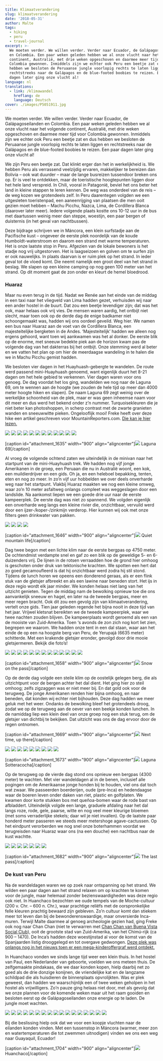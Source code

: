 ```yaml
---
title: Klimaatverandering
slug: klimaatverandering
date: '2018-05-31'
author: Malte
tags:
  - hiking
  - peru
  - travel-journal
excerpt: >-
  We moeten verder. We willen verder. Verder naar Ecuador, de Galápagoseilanden
  en Colombia. Een paar weken geleden hebben we al onze vlucht naar het volgende
  continent, Australië, met drie weken opgeschoven en daarmee meer tijd voor
  Colombia gewonnen. Inmiddels zijn we echter ook Peru een beetje zat en dus
  hebben we besloten de Peruaanse jungle voorlopig rechts te laten liggen en
  rechtstreeks naar de Galápagos en de blue-footed boobies te reizen. Een paar
  dagen later ging onze vlucht al!
language: nl
translations:
  - link: /klimawandel
    hreflang: de
    language: Deutsch
cover: ./images/P5051911.jpg
---
```


We moeten verder. We willen verder. Verder naar Ecuador, de Galápagoseilanden en Colombia. Een paar weken geleden hebben we al onze vlucht naar het volgende continent, Australië, met drie weken opgeschoven en daarmee meer tijd voor Colombia gewonnen. Inmiddels zijn we echter ook Peru een beetje zat en dus hebben we besloten de Peruaanse jungle voorlopig rechts te laten liggen en rechtstreeks naar de Galápagos en de blue-footed boobies te reizen. Een paar dagen later ging onze vlucht al!

We zijn Peru een beetje zat. Dat klinkt erger dan het in werkelijkheid is. We hebben Peru als verrassend veelzijdig ervaren, makkelijker te bereizen dan Bolivia – ook wat duurder – maar de lange busreizen tussendoor breken ons op. Er is veel te ontdekken, maar de toeristische hoogtepunten liggen door het hele land verspreid. In Chili, vooral in Patagonië, beviel het ons beter het land in kleine stappen te leren kennen. De weg was onderdeel van de reis – de weg kozen we grotendeels zelf. In Peru daarentegen volgden we een uitgesleten toeristenpad, een aaneenrijging van plaatsen die men ooit gezien moet hebben – Machu Picchu, Nazca, Lima, de Cordillera Blanca (daarover later meer). Iedere volgende plaats kostte ons 10-12 uur in de bus met daartussen weinig meer dan steppe, woestijn, een paar bergen of duisternis (in het geval van nachtbussen).

Deze bijdrage schrijven we in Máncora, een klein surfstadje aan de Pacifische kust – ongeveer de eerste plek noordelijk van de koude Humboldt-waterstroom en daarom een strand met warme temperaturen. Het is onze laatste stop in Peru. Afgezien van de lokale bewoners is het stadje nog vrij uitgestorven. Het is laagseizoen en golven om te surfen zijn er ook nauwelijks. In plaats daarvan is er ruim plek op het strand. In ieder geval tot de vloed komt. Die neemt namelijk een groot deel van het strand in beslag. We slapen op een kleine camping op nog geen 100 meter van het strand. Op dit moment gaat de zon onder en kleurt de hemel bloedrood.

### Huaraz

Maar nu even terug in de tijd. Nadat we Renée aan het einde van de middag in een taxi naar het vliegveld van Lima hadden gezet, verhuisden wij naar een ander hostel in de buurt. Dat zou een beetje levendiger zijn; dat was het ook, maar helaas ook vrij vies. De mensen waren aardig, het ontbijt niet slecht, maar toen ook op de derde dag de enige badkamer niet schoongemaakt was, hadden wij ons oordeel geveild. Weg hier. We namen een bus naar Huaraz aan de voet van de Cordillera Blanca, een majesteitelijke bergketen in de Andes. ‘Majesteitelijk’ hadden we alleen nog ergens gehoord, want toen wij aankwamen was het al donker. De eerste blik op de enorme, met sneeuw bedekte piek aan de horizon kwam pas de volgende dag van het dakterras bij het ontbijt. Onze stemming werd al beter en we vatten het plan op om hier de meerdaagse wandeling in te halen die we in Machu Picchu gemist hadden.

We besloten vier dagen in het Huayhuash-gebergte te wandelen. De route werd passend mini-Huayhuash genoemd, want eigenlijk duurt het 8-21 dagen om het hele gebied te verkennen. Vier dagen waren voor ons genoeg. De dag voordat het los ging, wandelden we nog naar de Laguna 69, om te wennen aan de hoogte (we zouden de hele tijd op meer dan 4000 meter hoogte hiken en slapen). De naam Laguna 69 zegt weinig over de werkelijke schoonheid van de plek, maar er was geen inheemse naam voor dit meer en dus werd het bekend onder z’n nummer. Turquoisekleuren die je niet beter kan photoshoppen, in scherp contrast met de zwarte granieten wanden en sneeuwwitte pieken. Ongelooflijk mooi! Freke heeft over deze hike een artikel geschreven voor MountainReporters.com. [Die kan je hier lezen.](https://www.mountainreporters.com/activiteiten/run/wennen-aan-de-hoogte-in-het-trekkersparadijs-van-peru/)

![](images/IMG_20180503_091625.jpg)
![](images/IMG_20180505_085936.jpg)
![](images/IMG_20180505_150531.jpg)
![](images/P5051832.jpg)
![](images/P5051845.jpg)
![](images/P5051848.jpg)
![](images/P5051864-P5051866.jpg)
![](images/P5051885.jpg)
![](images/P5051893.jpg)
![](images/P5051898-P5051902.jpg)
![](images/P5051910.jpg)
![](images/P5051915.jpg)

\[caption id="attachment\_1635" width="900" align="aligncenter"\][![](images/P5051875-P5051880-1024x392.jpg)](https://collectingbaggage.nl/wp-content/uploads/2018/05/P5051875-P5051880.jpg) Laguna 69\[/caption\]

Al vroeg de volgende ochtend zaten we uiteindelijk in de minivan naar het startpunt van de mini-Huayhuash trek. We hadden nog vijf jonge Amerikanen in de groep, een Peruaan die nu in Australië woont, een kok, een muildierdrijver en een gids. Oh ja, en een heleboel bepakking, tenten, eten en nog zo meer. In zo’n vijf uur hobbelden we over deels onverharde weg naar het startpunt. Vlakbij Huaraz maakten we nog een kleine omweg, waar zo’n 10 meter asfaltweg onlangs compleet was weggeslagen door een landslide. Na aankomst liepen we een goede drie uur naar de eerste kampeerplek. De eerste dag was niet zo spannend. We volgden eigenlijk een onverharde weg langs een kleine rivier die, onzichtbaar, vervuild werd door een ijzer-/koper-/zinkmijn verderop. Hier kunnen wij ook met onze filters geen drinkwater van pakken.

![](images/IMG_20180506_124308.jpg)
![](images/IMG_20180506_165018.jpg)
![](images/P5061920.jpg)
![](images/P5061930.jpg)

\[caption id="attachment\_1646" width="900" align="aligncenter"\][![](images/P5061924-P5061928-1024x416.jpg)](https://collectingbaggage.nl/wp-content/uploads/2018/05/P5061924-P5061928.jpg) Quiet mountain life\[/caption\]

Dag twee begon met een lichte klim naar de eerste bergpas op 4750 meter. De ochtendmist verdampte snel en gaf zo een blik op de geweldige 5- en 6-duizenders vrij. De lijnen in de rotsen verraadden hoe de grond hier omhoog is geschoten onder druk van tektonische krachten. We spotten een hert dat zo goed gecamoufleerd is dat hij onzichtbaar werd zodra hij stil stond. Tijdens de lunch horen we opeens een donderend geraas, als er een flink stuk van de gletsjer afbreekt en als een lawine naar beneden stort. Het ijs in deze regio wordt elk jaar minder. We konden helaas niet lang van het uitzicht genieten. Tegen de middag nam de bewolking opnieuw toe die ons aanvankelijk sneeuw en hagel, en later na de tweede bergpas, meer en meer regen bracht. Ook dit zou een gevolg zijn van klimaatverandering, vertelt onze gids. Tien jaar geleden regende het bijna nooit in deze tijd van het jaar. Vrijwel kletsnat bereikten we de tweede kampeerplek, waar we twee nachten zouden blijven. De kampeerplaats wordt geroemd als een van de mooiste van Zuid-Amerika. Toen ‘s avonds de zon zich nog kort liet zien, begrepen we waarom. We hadden onze tent in een dal staan, waar aan het einde de op een na hoogste berg van Peru, de Yerupajá (6635 meter) schitterde. Met een krakende gletsjer eronder, gevolgd door drie mooie gletsjermeren. Bekijk die foto’s!

![](images/IMG_20180507_075934.jpg)
![](images/P5071940.jpg)
![](images/P5071959.jpg)
![](images/P5071943.jpg)
![](images/P5071952.jpg)
![](images/P5072002.jpg)
![](images/P5071960.jpg)
![](images/P5071993.jpg)
![](images/P5071971.jpg)
![](images/P5072008.jpg)
![](images/P5082025-P5082028.jpg)
![](images/P5082031.jpg)
![](images/P5082036-P5082039.jpg)

\[caption id="attachment\_1658" width="900" align="aligncenter"\][![](images/P5072003-P5072007-1024x433.jpg)](https://collectingbaggage.nl/wp-content/uploads/2018/05/P5072003-P5072007.jpg) Snow on the pass\[/caption\]

Op de derde dag volgde een steile klim op de oostelijk gelegen berg, die als uitzichtpunt voor de bergen achter het dal dient. Het ging hier zo steil omhoog; zelfs zigzaggen was er niet meer bij. En dat gold ook voor de terugweg. De jonge Amerikanen renden hier bijna omhoog, en naar beneden, dat konden wij echter niet bijhouden. Deze dag hadden we meer geluk met het weer. Ondanks de bewolking bleef het grotendeels droog, zodat we op de terugweg aan de oever van een beekje konden lunchen. In de namiddag liep een klein deel van onze groep nog een stuk terug, om de gletsjer van dichtbij te bekijken. Dat uitzicht was ons de dag ervoor door de regen ontnomen.

\[caption id="attachment\_1669" width="900" align="aligncenter"\][![](images/P5082059-P5082064-1024x366.jpg)](https://collectingbaggage.nl/wp-content/uploads/2018/05/P5082059-P5082064.jpg) Next time, up there\[/caption\]

![](images/IMG_20180508_084233.jpg)
![](images/P5082046-P5082049.jpg)
![](images/P5082050-P5082053.jpg)
![](images/P5082058.jpg)
![](images/P5082068.jpg)
![](images/P5082087.jpg)
![](images/P5082122.jpg)
![](images/P5082115.jpg)
![](images/IMG_20180508_163109.jpg)

\[caption id="attachment\_1673" width="900" align="aligncenter"\][![](images/P5082116-P5082120-1024x529.jpg)](https://collectingbaggage.nl/wp-content/uploads/2018/05/P5082116-P5082120.jpg) Laguna Sotteracocha\[/caption\]

Op de terugweg op de vierde dag stond ons opnieuw een bergpas (4300 meter) te wachten. Met vier wandeldagen al in de benen, inclusief alle pogingen om de Amerikaanse jonge honden bij te houden, viel ons dat toch wat zwaar. We passeerden boerderijen, oude (pre-Inca) en hedendaagse waar de boeren leven onder daken van riet, plastic en golfplaten. We kwamen door korte stukken bos met queñoa-bomen waar de rode bast van afbladdert. Uiteindelijk volgde een lange, graduele afdaling naar het dal langs roze, rode, gele, paarse, witte en nog veel meer kleurige bloemen (met soms verraderlijke stekels; daar wil je niet invallen). Op de laatste paar honderd meter passeren we steeds meer metershoge agave-cactussen. Op het eindpunt verorberden we nog snel onze boterhammen voordat we terugreisden naar Huaraz waar ons (na een douche) een nachtbus naar de kust wachtte.

![](images/IMG_20180509_094313-1.jpg)
![](images/P5092124.jpg)
![](images/P5092125.jpg)
![](images/IMG_20180509_090301.jpg)
![](images/IMG_20180509_104105.jpg)
![](images/IMG_20180509_104015.jpg)
![](images/IMG_20180509_115632.jpg)

\[caption id="attachment\_1682" width="900" align="aligncenter"\][![](images/P5092146-1024x683.jpg)](https://collectingbaggage.nl/wp-content/uploads/2018/05/P5092146.jpg) The last pass\[/caption\]

### De kust van Peru

Na de wandeldagen waren we op zoek naar ontspanning op het strand. We wilden een paar dagen aan het strand relaxen om op krachten te komen voor de jungle, maar helemaal zonder bezienswaardigheden was deze regio ook niet. In Huanchaco bezochten we oude tempels van de Moche-cultuur (200 v. Chr. – 600 n. Chr.), waar prachtige reliëfs met de oorspronkelijke felle kleuren prachtig bewaard zijn gebleven. Zo’n cultuur komt dan stiekem meer tot leven dan bij de bewonderenswaardige, maar onversierde Inca-muren. Terwijl Malte daarmee al genoeg archeologie gezien had, ging Freke ook nog naar Chan Chan (niet te verwarren met [Chan Chan van Buena Vista Social Club](https://youtu.be/KODWcrncnUU)), ooit de grootste stad van Zuid-Amerika, van het Chimú-rijk (ca 900 – 1470). De Inca’s hadden deze woestijnstad al voor de komst van de Spanjaarden listig drooggelegd en tot overgave gedwongen. [Deze plek was onlangs nog in het nieuws toen er een mega-kinderoffergraf werd ontdekt.](https://news.nationalgeographic.com/2018/04/mass-child-human-animal-sacrifice-peru-chimu-science)

In Huanchaco vonden we sinds lange tijd weer een klein thuis. In het hostel van Paul, een Nederlander van geboorte, voelden we ons meteen thuis. De zelfgemaakte pindakaas, die we daar konden kopen, hielp daarbij net zo goed als de drie donzige konijnen, de vriendelijke kat en de langzame schildpad die als huisdieren de binnenplaats opvrolijkten. Was er plek geweest, dan hadden we waarschijnlijk een of twee weken geholpen in het hostel als vrijwilligers. Zo’n pauze ging helaas niet door, met als gevolg dat we onze plannen voor de komende weken maar uit het raam gooiden en besloten eerst op de Galápagoseilanden onze energie op te laden. De jungle moet wachten.

![](images/IMG_20180510_080322.jpg)
![](images/IMG_20180510_161716.jpg)
![](images/IMG_20180513_170833.jpg)
![](images/IMG_20180511_175831.jpg)
![](images/IMG_20180512_204127.jpg)
![](images/P5112161.jpg)
![](images/P5112165.jpg)
![](images/P5112147.jpg)
![](images/P5112157.jpg)
![](images/P5112160.jpg)
![](images/P5112166.jpg)
![](images/P5112176.jpg)
![](images/P5112168.jpg)
![](images/P5112183.jpg)
![](images/P5112180.jpg)
![](images/P5112185.jpg)
![](images/P5112197.jpg)

Bij die beslissing hielp ook dat we voor een koopje vluchten naar de eilanden konden vinden. Met een tussenstop in Máncora (warmer, meer zon en watertemperaturen die tot zwemmen uitnodigen) vinden we ons een weg naar Guayaquil, Ecuador!

\[caption id="attachment\_1704" width="900" align="aligncenter"\][![](images/IMG_20180511_181154-1024x578.jpg)](https://collectingbaggage.nl/wp-content/uploads/2018/05/IMG_20180511_181154.jpg) Huanchaco\[/caption\]
